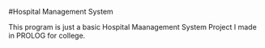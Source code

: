 #Hospital Management System

This program is just a basic Hospital Maanagement System Project I made in PROLOG for college.

